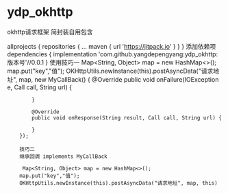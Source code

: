 # ydp_okhttp
okhttp请求框架 简封装自用包含 

allprojects {
		repositories {
			...
			maven { url 'https://jitpack.io' }
		}
	}
  添加依赖项
  	dependencies {
	        implementation 'com.github.yangdepengyang:ydp_okhttp:版本号'//0.0.1
	}
  使用技巧一
    Map<String, Object> map = new HashMap<>();
        map.put("key","值");
        OKHttpUtils.newInstance(this).postAsyncData("请求地址", map, new MyCallBack() {
            @Override
            public void onFailure(IOException e, Call call, String url) {

            }

            @Override
            public void onResponse(String result, Call call, String url) {

            }
        });
        
        技巧二
        继承回调 implements MyCallBack
        
         Map<String, Object> map = new HashMap<>();
        map.put("key","值");
        OKHttpUtils.newInstance(this).postAsyncData("请求地址", map, this)
        
